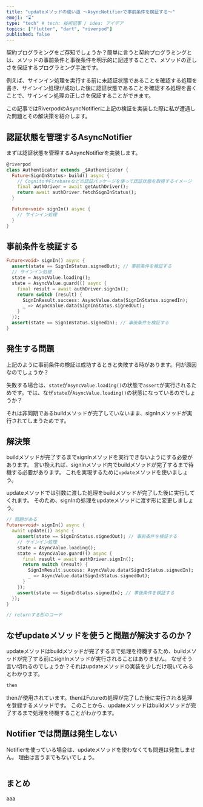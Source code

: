 ```yaml
---
title: "updateメソッドの使い道 〜AsyncNotifierで事前条件を検証する〜"
emoji: "⌛"
type: "tech" # tech: 技術記事 / idea: アイデア
topics: ["flutter", "dart", "riverpod"]
published: false
---
```


契約プログラミングをご存知でしょうか？簡単に言うと契約プログラミングとは、メソッドの事前条件と事後条件を明示的に記述することで、メソッドの正しさを保証するプログラミング手法です。

例えば、サインイン処理を実行する前に未認証状態であることを確認する処理を書き、サインイン処理が成功した後に認証状態であることを確認する処理を書くことで、サインイン処理の正しさを保証することができます。

この記事ではRiverpodのAsyncNotifierに上記の検証を実装した際に私が遭遇した問題とその解決策を紹介します。

## 認証状態を管理するAsyncNotifier

まずは認証状態を管理するAsyncNotifierを実装します。

```dart
@riverpod
class Authenticator extends _$Authenticator {
  Future<SignInStatus> build() async {
    // CognitoやFirebaseなどの認証パッケージを使って認証状態を取得するイメージ
    final authDriver = await getAuthDriver();
    return await authDriver.fetchSignInStatus();
  }

  Future<void> signIn() async {
    // サインイン処理
  }
}
```

## 事前条件を検証する

```dart
Future<void> signIn() async {
  assert(state == SignInStatus.signedOut); // 事前条件を検証する
  // サインイン処理
  state = AsyncValue.loading();
  state = AsyncValue.guard(() async {
    final result = await authDriver.signIn();
    return switch (result) {
      SignInResult.success: AsyncValue.data(SignInStatus.signedIn);
      _ => AsyncValue.data(SignInStatus.signedOut);
    }
  });
  assert(state == SignInStatus.signedIn); // 事後条件を検証する
}
```

## 発生する問題

上記のように事前条件の検証は成功するときと失敗する時があります。何が原因なのでしょうか？

失敗する場合は、`state`が`AsyncValue.loading()`の状態で`assert`が実行されるためです。では、なぜ`state`が`AsyncValue.loading()`の状態になっているのでしょうか？

それは非同期であるbuildメソッドが完了していないまま、signInメソッドが実行されてしまうためです。

## 解決策

buildメソッドが完了するまでsignInメソッドを実行できないようにする必要があります。
言い換えれば、signInメソッド内でbuildメソッドが完了するまで待機する必要があります。
これを実現するために`update`メソッドを使いましょう。

updateメソッドでは引数に渡した処理をbuildメソッドが完了した後に実行してくれます。
そのため、signInの処理をupdateメソッドに渡す形に変更しましょう。

```dart
// 問題がある
Future<void> signIn() async {
  await update(() async {
    assert(state == SignInStatus.signedOut); // 事前条件を検証する
    // サインイン処理
    state = AsyncValue.loading();
    state = AsyncValue.guard(() async {
      final result = await authDriver.signIn();
      return switch (result) {
        SignInResult.success: AsyncValue.data(SignInStatus.signedIn);
        _ => AsyncValue.data(SignInStatus.signedOut);
      }
    });
    assert(state == SignInStatus.signedIn); // 事後条件を検証する
  });
}
```

```dart
// returnする形のコード
```

## なぜupdateメソッドを使うと問題が解決するのか？

updateメソッドはbuildメソッドが完了するまで処理を待機するため、buildメソッドが完了する前にsignInメソッドが実行されることはありません。
なぜそう言い切れるのでしょうか？それはupdateメソッドの実装を少しだけ覗いてみるとわかります。

```dart
then
```

thenが使用されています。thenはFutureの処理が完了した後に実行される処理を登録するメソッドです。
このことから、updateメソッドはbuildメソッドが完了するまで処理を待機することがわかります。

## Notifier では問題は発生しない

Notifierを使っている場合は、updateメソッドを使わなくても問題は発生しません。
理由は言うまでもないでしょう。

```dart
```

## まとめ

aaa
